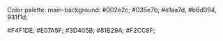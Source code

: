 Color palette:
main-background: #002e2c;
#035e7b; #e1aa7d, #b6d094, 931f1d;


#F4F1DE; #E07A5F; #3D405B; #81B29A; #F2CC8F;

